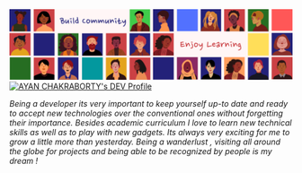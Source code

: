 <img src="https://github.com/ac-ayan/image-assets/blob/master/coverpage.png">
<a href="https://dev.to/acayan">
  <img src="https://d2fltix0v2e0sb.cloudfront.net/dev-badge.svg" alt="AYAN CHAKRABORTY's DEV Profile" height="30" width="30"></a>
  
*Being a developer its very important to keep yourself up-to date and ready to accept new technologies over the conventional ones without forgetting their importance.
Besides academic curriculum I love to learn new technical skills as well as to play with new gadgets. Its always very exciting for me to grow a little more than yesterday.
Being a wanderlust , visiting all around the globe for projects and being able to be recognized by people is my dream !*

